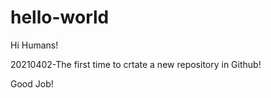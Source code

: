 # hello-world

Hi Humans!

20210402-The first time to crtate a new repository in Github!

Good Job!
